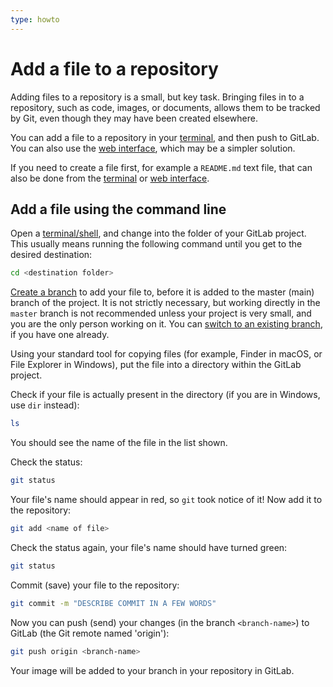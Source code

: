 ```yaml
---
type: howto
---
```


# Add a file to a repository

Adding files to a repository is a small, but key task. Bringing files in to a repository,
such as code, images, or documents, allows them to be tracked by Git, even though they
may have been created elsewhere.

You can add a file to a repository in your [terminal](#add-a-file-using-the-command-line), and
then push to GitLab. You can also use the [web interface](../user/project/repository/web_editor.md#upload-a-file),
which may be a simpler solution.

If you need to create a file first, for example a `README.md` text file, that can
also be done from the [terminal](command-line-commands.md#create-a-text-file-in-the-current-directory) or
[web interface](../user/project/repository/web_editor.md#create-a-file).

## Add a file using the command line

Open a [terminal/shell](command-line-commands.md), and change into the folder of your
GitLab project. This usually means running the following command until you get
to the desired destination:

```sh
cd <destination folder>
```

[Create a branch](create-branch.md) to add your file to, before it is added to the master
(main) branch of the project. It is not strictly necessary, but working directly in
the `master` branch is not recommended unless your project is very small, and you are
the only person working on it. You can [switch to an existing branch](start-using-git.md#work-on-an-existing-branch),
if you have one already.

Using your standard tool for copying files (for example, Finder in macOS, or File Explorer
in Windows), put the file into a directory within the GitLab project.

Check if your file is actually present in the directory (if you are in Windows,
use `dir` instead):

```sh
ls
```

You should see the name of the file in the list shown.

Check the status:

```sh
git status
```

Your file's name should appear in red, so `git` took notice of it! Now add it
to the repository:

```sh
git add <name of file>
```

Check the status again, your file's name should have turned green:

```sh
git status
```

Commit (save) your file to the repository:

```sh
git commit -m "DESCRIBE COMMIT IN A FEW WORDS"
```

Now you can push (send) your changes (in the branch `<branch-name>`) to GitLab
(the Git remote named 'origin'):

```sh
git push origin <branch-name>
```

Your image will be added to your branch in your repository in GitLab.

<!-- ## Troubleshooting

Include any troubleshooting steps that you can foresee. If you know beforehand what issues
one might have when setting this up, or when something is changed, or on upgrading, it's
important to describe those, too. Think of things that may go wrong and include them here.
This is important to minimize requests for support, and to avoid doc comments with
questions that you know someone might ask.

Each scenario can be a third-level heading, e.g. `### Getting error message X`.
If you have none to add when creating a doc, leave this section in place
but commented out to help encourage others to add to it in the future. -->

